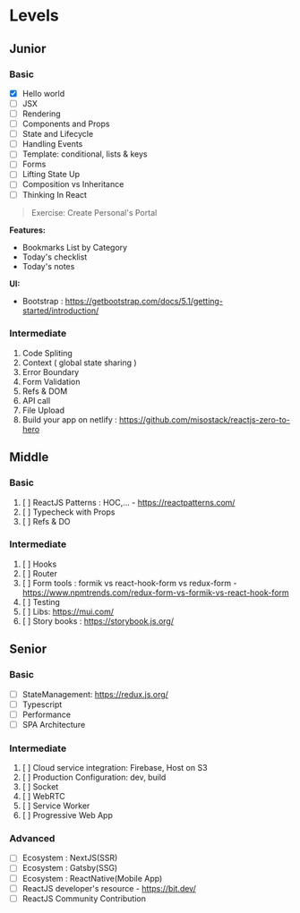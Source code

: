 # Levels

## Junior

### Basic

- [x] Hello world
- [ ] JSX
- [ ] Rendering
- [ ] Components and Props
- [ ] State and Lifecycle
- [ ] Handling Events
- [ ] Template: conditional, lists & keys
- [ ] Forms
- [ ] Lifting State Up
- [ ] Composition vs Inheritance
- [ ] Thinking In React

> Exercise: Create Personal's Portal

**Features:**

- Bookmarks List by Category
- Today's checklist
- Today's notes

**UI:**

- Bootstrap : https://getbootstrap.com/docs/5.1/getting-started/introduction/

### Intermediate

1. Code Spliting
2. Context ( global state sharing )
3. Error Boundary
4. Form Validation
5. Refs & DOM
6. API call
7. File Upload
8. Build your app on netlify : https://github.com/misostack/reactjs-zero-to-hero

## Middle

### Basic

1. [ ] ReactJS Patterns : HOC,... - https://reactpatterns.com/
2. [ ] Typecheck with Props
3. [ ] Refs & DO

### Intermediate

1. [ ] Hooks
2. [ ] Router
3. [ ] Form tools : formik vs react-hook-form vs redux-form - https://www.npmtrends.com/redux-form-vs-formik-vs-react-hook-form
4. [ ] Testing
5. [ ] Libs: https://mui.com/
6. [ ] Story books : https://storybook.js.org/

## Senior

### Basic

- [ ] StateManagement: https://redux.js.org/
- [ ] Typescript
- [ ] Performance
- [ ] SPA Architecture

### Intermediate

1. [ ] Cloud service integration: Firebase, Host on S3
2. [ ] Production Configuration: dev, build
3. [ ] Socket
4. [ ] WebRTC
5. [ ] Service Worker
6. [ ] Progressive Web App

### Advanced

- [ ] Ecosystem : NextJS(SSR)
- [ ] Ecosystem : Gatsby(SSG)
- [ ] Ecosystem : ReactNative(Mobile App)
- [ ] ReactJS developer's resource - https://bit.dev/
- [ ] ReactJS Community Contribution
